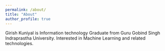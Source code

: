 ```yaml
---
permalink: /about/
title: "About"
author_profile: true
---
```


Girish Kuniyal is Information technology Graduate from Guru Gobind Singh Indraprastha University. Interested in Machine Learning and related technologies. 
